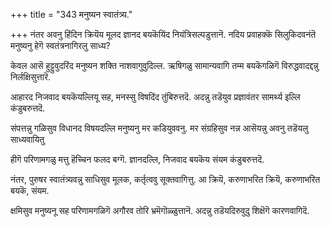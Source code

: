 +++
title = "343 मनुष्यन स्वातंत्र्य."

+++
नंतर अवनु हिंदिन क्रियॆय मूलद ज्ञानद बयकॆयिंद नियंत्रिसल्पडुत्तानॆ. नदिय प्रवाहक्कॆ सिलुकिदवनंतॆ मनुष्यनु हेगॆ स्वतंत्रनागिरलु साध्य?

केवल आसॆ हुट्टुवुदरिंद मनुष्यन शक्ति नाशवागुवुदिल्ल. ऋषिगळु सामान्यवागि तम्म बयकॆगळिगॆ विरुद्धवादद्दन्नु निर्लक्षिसुत्तारॆ.

आहारद निजवाद बयकॆयल्लियू सह, मनस्सु विषदिंद तुंबिरुत्तदॆ. अदन्नु तडॆयुव प्रज्ञावंतर सामर्थ्य इल्लि कंडुबरुत्तदॆ.

संपत्तन्नु गळिसुव विधानद विषयदल्लि मनुष्यनु मर कडियुववनु. मर संग्रहिसुव नन्न आसॆयन्नु अवनु तडॆयलु साध्यवायितु

हीगॆ परिणामगळु मत्तु हॆच्चिन फलद बग्गॆ. ज्ञानदल्लि, निजवाद बयकॆय संयम कंडुबरुत्तदॆ.

नंतर, पुरुषर स्वातंत्र्यवन्नु साधिसुव मूलक, कर्तृत्ववु सूक्तवागित्तु. आ क्रियॆ, करुणाभरित क्रियॆ, करुणाभरित बयकॆ, संयम.

क्षमिसुव मनुष्यनू सह परिणामगळिगॆ अगौरव तोरि भ्रमॆगॊळ्ळुत्तानॆ. अदन्नु तडॆयदिरुवुदु शिक्षॆगॆ कारणवागिदॆ.

